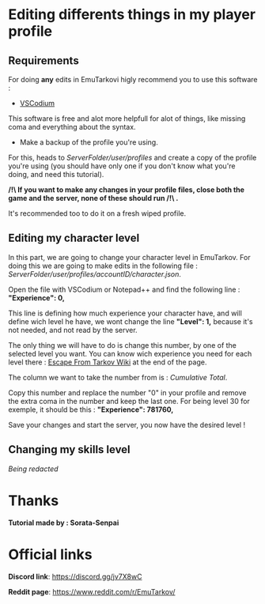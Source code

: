 # Editing differents things in my player profile
## Requirements
For doing **any** edits in EmuTarkovi higly recommend you to use this software :
* [VSCodium](https://github.com/VSCodium/vscodium/releases)

This software is free and alot more helpfull for alot of things, like missing coma and everything about the syntax.
* Make a backup of the profile you're using.

For this, heads to *ServerFolder/user/profiles* and create a copy of the profile you're using (you should have only one if you don't know what you're doing, and need this tutorial).

**/!\ If you want to make any changes in your profile files, close both the game and the server, none of these should run /!\ .**

It's recommended too to do it on a fresh wiped profile.

## Editing my character level
In this part, we are going to change your character level in EmuTarkov. For doing this we are going to make edits in the following file : *ServerFolder/user/profiles/accountID/character.json*.

Open the file with VSCodium or Notepad++ and find the following line : **"Experience": 0,**

This line is defining how much experience your character have, and will define wich level he have, we wont change the line **"Level": 1,** because it's not needed, and not read by the server.

The only thing we will have to do is change this number, by one of the selected level you want. You can know wich experience you need for each level there : [Escape From Tarkov Wiki](https://escapefromtarkov.gamepedia.com/Character_skills) at the end of the page.

The column we want to take the number from is : *Cumulative Total*.

Copy this number and replace the number "0" in your profile and remove the extra coma in the number and keep the last one. For being level 30 for exemple, it should be this :
**"Experience": 781760,**

Save your changes and start the server, you now have the desired level !

## Changing my skills level
*Being redacted*



# Thanks
**Tutorial made by : Sorata-Senpai**

# Official links
**Discord link**: https://discord.gg/jv7X8wC

**Reddit page**: https://www.reddit.com/r/EmuTarkov/
